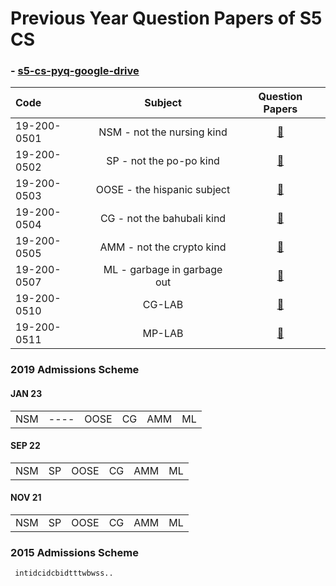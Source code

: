 # Previous Year Question Papers of S5 CS



### - [s5-cs-pyq-google-drive](https://drive.google.com/drive/u/1/folders/12kmAFf7DTK2iO8ILBEFCUwCL7rQEVE7U)

| Code |  Subject | Question Papers|
|:--|:---:|:---:|
|19-200-0501|NSM - not the nursing kind |[:open_file_folder:](/pyq/NSM )|
|19-200-0502|SP - not the po-po kind|[:open_file_folder:](/pyq/SP )|
|19-200-0503|OOSE - the hispanic subject |[:open_file_folder:](/pyq/OOSE )|
|19-200-0504|CG - not the bahubali kind|[:open_file_folder:](/pyq/CG )|
|19-200-0505|AMM - not the crypto kind|[:open_file_folder:](/pyq/AMM/ )|
|19-200-0507|ML - garbage in garbage out|[:open_file_folder:](/pyq/ML )|
|19-200-0510|CG-LAB|[:open_file_folder:](/pyq/ )|
|19-200-0511|MP-LAB|[:open_file_folder:](/pyq/ )|


### 2019 Admissions Scheme

#### JAN 23
|||||||
|:---:|:---:|:---:|:---:|:---:|:---:|
|NSM|----|OOSE|CG|AMM|ML|

#### SEP 22
|||||||
|:---:|:---:|:---:|:---:|:---:|:---:|
|NSM|SP|OOSE|CG|AMM|ML|

#### NOV 21
|||||||
|:---:|:---:|:---:|:---:|:---:|:---:|
|NSM|SP|OOSE|CG|AMM|ML|

### 2015 Admissions Scheme

``` intidcidcbidtttwbwss..```

<!--- its not that i dont care , i do care but i dont think the time will be well spend,so ...
-->
